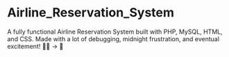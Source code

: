 # Airline_Reservation_System
A fully functional Airline Reservation System built with PHP, MySQL, HTML, and CSS. Made with a lot of debugging, midnight frustration, and eventual excitement! 😵‍💫 → 🎉
